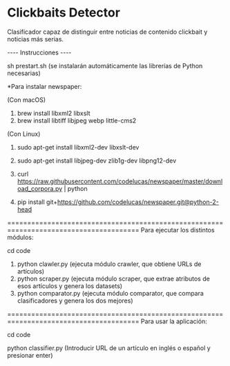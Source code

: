 # Clickbaits Detector

Clasificador capaz de distinguir entre noticias de contenido clickbait y noticias más serias.

---- Instrucciones ----

sh prestart.sh (se instalarán automáticamente las librerías de Python necesarias)

*Para instalar newspaper:

(Con macOS)
1. brew install libxml2 libxslt
2. brew install libtiff libjpeg webp little-cms2

(Con Linux)
1. sudo apt-get install libxml2-dev libxslt-dev
2. sudo apt-get install libjpeg-dev zlib1g-dev libpng12-dev

3. curl https://raw.githubusercontent.com/codelucas/newspaper/master/download_corpora.py | python
4. pip install git+https://github.com/codelucas/newspaper.git@python-2-head

=======================================================================================
Para ejecutar los distintos módulos:

cd code

1. python clawler.py (ejecuta módulo crawler, que obtiene URLs de artículos)
2. python scraper.py (ejecuta módulo scraper, que extrae atributos de esos artículos y genera los datasets)
3. python comparator.py (ejecuta módulo comparator, que compara clasificadores y genera los dos mejores)

=======================================================================================
Para usar la aplicación:

cd code

python classifier.py (Introducir URL de un artículo en inglés o español y presionar enter)
	



	

